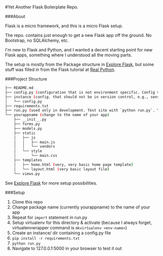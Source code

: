 #Yet Another Flask Boilerplate Repo.

###About

Flask is a micro framework, and this is a micro Flask setup.

The repo. contains just enough to get a new Flask app off the ground. No Bootstrap, no SQLAlchemy, etc.

I'm new to Flask and Python, and I wanted a decent starting point for new Flask apps, something where I understood all the moving parts.

The setup is mostly from the Package structure in [Explore Flask](http://exploreflask.com/organizing.html#organization-patterns), but some stuff was filled in from the Flask tutorial at [Real Python](http://www.realpython.com/blog/python/python-web-applications-with-flask-part-i/).

###Project Structure

```sh
├── README.md
├── config.py (configuration that is not environment specific. Config values set in instance/config.py override those set in this config.py)
├── instance (config. that should not be in version control, e.g., sensitive creds. and/or environment specific variables like `DEBUG`)
│   └── config.py
├── requirements.txt
├── run.py (used only in development. Test site with `python run.py`. You need to modify the `import` statement around line 5 to match the name of the package)
└── yourappname (change to the name of your app)
    ├── __init__.py
    ├── forms.py
    ├── models.py
    ├── static
    │   ├── js
    │   │   ├── main.js
    │   │   └── vendors
    │   └── style
    │       └── main.css
    ├── templates
    │   ├── home.html (very, very basic home page template)
    │   └── layout.html (very basic layout file)
    └── views.py
```

See [Explore Flask](http://exploreflask.com/organizing.html#organization-patterns) for more setup possibilities.

###Setup

1. Clone this repo
2. Change package name (currently yourappname) to the name of your app
3. Repeat for `import` statement in run.py
4. Setup virtualenv for this directory & activate (because I always forget, virtualenvwrapper command is `mkvirtualenv <env-name>`)
5. Create an instance/ dir containing a config.py file
6. `pip install -r requirements.txt`
7. `python run.py`
8. Navigate to 127.0.0.1:5000 in your browser to test it out
